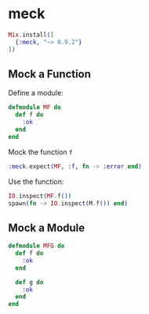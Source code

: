 # meck

```elixir
Mix.install([
  {:meck, "~> 0.9.2"}
])
```

## Mock a Function

Define a module:

```elixir
defmodule MF do
  def f do
    :ok
  end
end
```

Mock the function `f`

```elixir
:meck.expect(MF, :f, fn -> :error end)
```

Use the function:

```elixir
IO.inspect(MF.f())
spawn(fn -> IO.inspect(M.f()) end)
```

## Mock a Module

```elixir
defmodule MFG do
  def f do
    :ok
  end

  def g do
    :ok
  end
end
```

